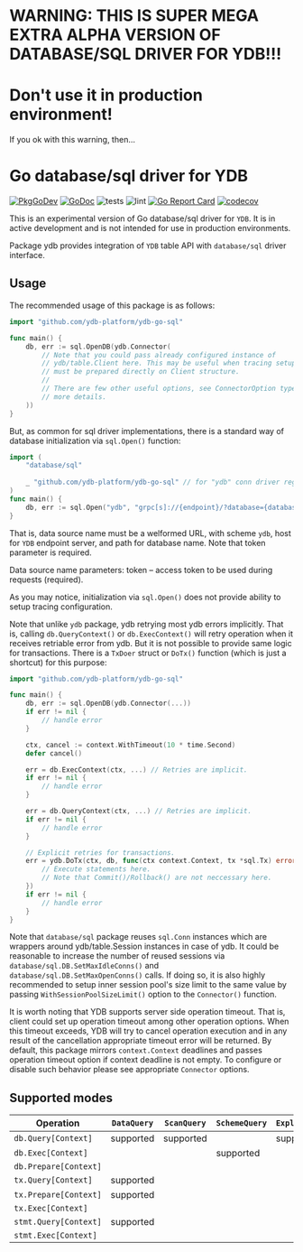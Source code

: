 # WARNING: THIS IS SUPER MEGA EXTRA ALPHA VERSION OF DATABASE/SQL DRIVER FOR YDB!!!
# Don't use it in production environment!

If you ok with this warning, then...

# Go database/sql driver for YDB

[![PkgGoDev](https://pkg.go.dev/badge/github.com/ydb-platform/ydb-go-sql)](https://pkg.go.dev/github.com/ydb-platform/ydb-go-sql)
[![GoDoc](https://godoc.org/github.com/ydb-platform/ydb-go-sql?status.svg)](https://godoc.org/github.com/ydb-platform/ydb-go-sql)
![tests](https://github.com/ydb-platform/ydb-go-sql/workflows/tests/badge.svg?branch=master)
![lint](https://github.com/ydb-platform/ydb-go-sql/workflows/lint/badge.svg?branch=master)
[![Go Report Card](https://goreportcard.com/badge/github.com/ydb-platform/ydb-go-sql)](https://goreportcard.com/report/github.com/ydb-platform/ydb-go-sql)
[![codecov](https://codecov.io/gh/ydb-platform/ydb-go-sql/branch/master/graph/badge.svg)](https://app.codecov.io/gh/ydb-platform/ydb-go-sql)

This is an experimental version of Go database/sql driver for `YDB`. 
It is in active development and is not intended for use in production environments.

Package ydb provides integration of `YDB` table API with `database/sql` driver
interface.

## Usage

The recommended usage of this package is as follows:
```go
import "github.com/ydb-platform/ydb-go-sql"

func main() {
    db, err := sql.OpenDB(ydb.Connector(
        // Note that you could pass already configured instance of
        // ydb/table.Client here. This may be useful when tracing setup
        // must be prepared directly on Client structure.
        //
        // There are few other useful options, see ConnectorOption type for
        // more details.
    ))
}
```

But, as common for sql driver implementations, there is a standard way of
database initialization via `sql.Open()` function:

```go
import (
    "database/sql"
	
    _ "github.com/ydb-platform/ydb-go-sql" // for "ydb" conn driver registration.
)
func main() {
    db, err := sql.Open("ydb", "grpc[s]://{endpoint}/?database={database}&token={token}")
}
```

That is, data source name must be a welformed URL, with scheme `ydb`, host for
`YDB` endpoint server, and path for database name. Note that token parameter is
required.

Data source name parameters:
token – access token to be used during requests (required).

As you may notice, initialization via `sql.Open()` does not provide ability to
setup tracing configuration.

Note that unlike `ydb` package, ydb retrying most ydb errors implicitly.
That is, calling `db.QueryContext()` or `db.ExecContext()` will retry operation
when it receives retriable error from ydb. But it is not possible to provide
same logic for transactions. There is a `TxDoer` struct or `DoTx()` function (which
is just a shortcut) for this purpose:

```go
import "github.com/ydb-platform/ydb-go-sql"

func main() {
    db, err := sql.OpenDB(ydb.Connector(...))
    if err != nil {
        // handle error
    }

    ctx, cancel := context.WithTimeout(10 * time.Second)
    defer cancel()

    err = db.ExecContext(ctx, ...) // Retries are implicit.
    if err != nil {
        // handle error
    }

    err = db.QueryContext(ctx, ...) // Retries are implicit.
    if err != nil {
        // handle error
    }

    // Explicit retries for transactions.
    err = ydb.DoTx(ctx, db, func(ctx context.Context, tx *sql.Tx) error {
        // Execute statements here.
        // Note that Commit()/Rollback() are not neccessary here.
    })
    if err != nil {
        // handle error
    }
}
```

Note that `database/sql` package reuses `sql.Conn` instances which are wrappers
around ydb/table.Session instances in case of ydb. It could be reasonable to
increase the number of reused sessions via `database/sql.DB.SetMaxIdleConns()`
and `database/sql.DB.SetMaxOpenConns()` calls. If doing so, it is also highly
recommended to setup inner session pool's size limit to the same value by
passing `WithSessionPoolSizeLimit()` option to the `Connector()` function.

It is worth noting that YDB supports server side operation timeout. That is,
client could set up operation timeout among other operation options. When this
timeout exceeds, YDB will try to cancel operation execution and in any result
of the cancellation appropriate timeout error will be returned. By default, this
package mirrors `context.Context` deadlines and passes operation timeout option
if context deadline is not empty. To configure or disable such behavior please
see appropriate `Connector` options.

## Supported modes
Operation | `DataQuery` | `ScanQuery` | `SchemeQuery` | `ExplainQuery`
--- |-------------|-------------|---------------| ---
`db.Query[Context]` | supported           | supported           |             | supported 
`db.Exec[Context]` |           |           | supported             | 
`db.Prepare[Context]` |           |           |             |  
`tx.Query[Context]` | supported           |           |             |  
`tx.Prepare[Context]` | supported           |           |             |  
`tx.Exec[Context]` |           |           |             | 
`stmt.Query[Context]` | supported           |           |             |  
`stmt.Exec[Context]` |           |           |             | 
